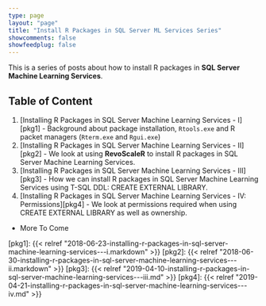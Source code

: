 ```yaml
---
type: page
layout: "page"
title: "Install R Packages in SQL Server ML Services Series"
showcomments: false
showfeedplug: false
---
```


This is a series of posts about how to install R packages in **SQL Server Machine Learning Services**.

## Table of Content

1. [Installing R Packages in SQL Server Machine Learning Services - I][pkg1] - Background about package installation, `Rtools.exe` and R packet managers (`Rterm.exe` and `Rgui.exe`)
1. [Installing R Packages in SQL Server Machine Learning Services - II][pkg2] - We look at using **RevoScaleR** to install R packages in SQL Server Machine Learning Services.
1. [Installing R Packages in SQL Server Machine Learning Services - III][pkg3] - How we can install R packages in SQL Server Machine Learning Services using T-SQL DDL: CREATE EXTERNAL LIBRARY.
1. [Installing R Packages in SQL Server Machine Learning Services - IV: Permissions][pkg4] - We look at permissions required when using CREATE EXTERNAL LIBRARY as well as ownership.

* More To Come

 

[pkg1]: {{< relref "2018-06-23-installing-r-packages-in-sql-server-machine-learning-services---i.markdown" >}}
[pkg2]: {{< relref "2018-06-30-installing-r-packages-in-sql-server-machine-learning-services---ii.markdown" >}}
[pkg3]: {{< relref "2019-04-10-installing-r-packages-in-sql-server-machine-learning-services---iii.md" >}}
[pkg4]: {{< relref "2019-04-21-installing-r-packages-in-sql-server-machine-learning-services---iv.md" >}}

